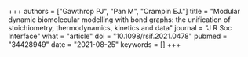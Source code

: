 +++
authors = ["Gawthrop PJ", "Pan M", "Crampin EJ."]
title = "Modular dynamic biomolecular modelling with bond graphs: the unification of stoichiometry, thermodynamics, kinetics and data"
journal = "J R Soc Interface"
what = "article"
doi = "10.1098/rsif.2021.0478"
pubmed = "34428949"
date = "2021-08-25"
keywords = []
+++


